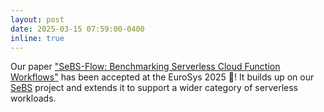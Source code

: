 ```yaml
---
layout: post
date: 2025-03-15 07:59:00-0400
inline: true
---
```


Our paper ["SeBS-Flow: Benchmarking Serverless Cloud Function Workflows"](projects/sebs-flow) has been accepted at the EuroSys 2025 🎉! It builds up on our [SeBS](projects/sebs) project and extends it to support a wider category of serverless workloads.
